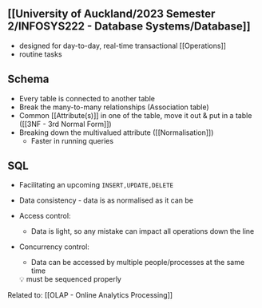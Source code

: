 ## [[University of Auckland/2023 Semester 2/INFOSYS222 - Database Systems/Database]]
- designed for day-to-day, real-time transactional [[Operations]]
- routine tasks

## Schema
- Every table is connected to another table
- Break the many-to-many relationships (Association table)
- Common [[Attribute(s)]] in one of the table, move it out & put in a table ([[3NF - 3rd Normal Form]])
- Breaking down the multivalued attribute ([[Normalisation]])
    - Faster in running queries

## SQL
- Facilitating an upcoming `INSERT,UPDATE,DELETE`
- Data consistency - data is as normalised as it can be
- Access control:
    - Data is light, so any mistake can impact all operations down the line
- Concurrency control:
    - Data can be accessed by multiple people/processes at the same time
    
    <aside> 💡 must be sequenced properly
    
    </aside>

Related to: [[OLAP - Online Analytics Processing]]